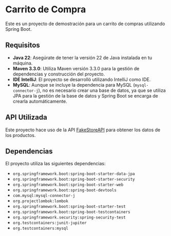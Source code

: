 # Carrito de Compra

Este es un proyecto de demostración para un carrito de compras utilizando Spring Boot.

## Requisitos

- **Java 22**: Asegúrate de tener la versión 22 de Java instalada en tu máquina.
- **Maven 3.3.0**: Utiliza Maven versión 3.3.0 para la gestión de dependencias y construcción del proyecto.
- **IDE IntelliJ**: El proyecto se desarrolló utilizando IntelliJ como IDE.
- **MySQL**: Aunque se incluye la dependencia para MySQL (`mysql-connector-j`), no es necesario crear una base de datos, ya que se utiliza JPA para la gestión de la base de datos y Spring Boot se encarga de crearla automáticamente.

## API Utilizada

Este proyecto hace uso de la API [FakeStoreAPI](https://fakestoreapi.com/docs) para obtener los datos de los productos.

## Dependencias

El proyecto utiliza las siguientes dependencias:

- `org.springframework.boot:spring-boot-starter-data-jpa`
- `org.springframework.boot:spring-boot-starter-security`
- `org.springframework.boot:spring-boot-starter-web`
- `org.springframework.boot:spring-boot-devtools`
- `com.mysql:mysql-connector-j`
- `org.projectlombok:lombok`
- `org.springframework.boot:spring-boot-starter-test`
- `org.springframework.boot:spring-boot-testcontainers`
- `org.springframework.security:spring-security-test`
- `org.testcontainers:junit-jupiter`
- `org.testcontainers:mysql`
